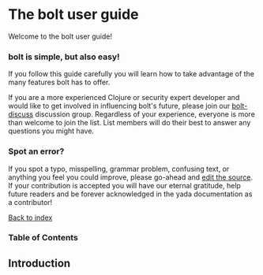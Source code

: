 # The bolt user guide

Welcome to the bolt user guide!

### bolt is simple, but also easy!

If you follow this guide carefully you will learn how to take advantage
of the many features bolt has to offer.

If you are a more experienced Clojure or security expert developer and
would like to get involved in influencing bolt's future, please join our
[bolt-discuss](https://groups.google.com/forum/#!forum/bolt-discuss)
discussion group. Regardless of your experience, everyone is more than
welcome to join the list. List members will do their best to answer any
questions you might have.

### Spot an error?

If you spot a typo, misspelling, grammar problem, confusing text, or
anything you feel you could improve, please go-ahead and
[edit the source](https://github.com/juxt/bolt/edit/master/dev/resources/user-guide.md). If
your contribution is accepted you will have our eternal gratitude, help
future readers and be forever acknowledged in the yada documentation as
a contributor!

[Back to index](/)

### Table of Contents

<toc drop="0"/>

## Introduction
